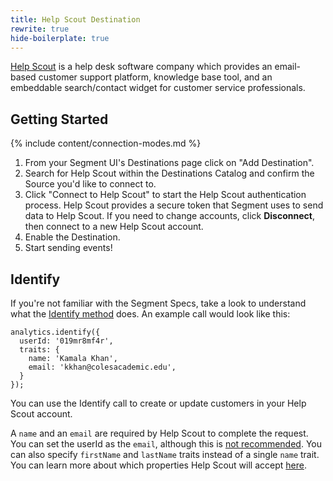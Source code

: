 ```yaml
---
title: Help Scout Destination
rewrite: true
hide-boilerplate: true
---
```


[Help Scout](https://www.helpscout.net/) is a help desk software company which provides an email-based customer support platform, knowledge base tool, and an embeddable search/contact widget for customer service professionals.

## Getting Started

{% include content/connection-modes.md %}

1. From your Segment UI's Destinations page click on "Add Destination".
2. Search for Help Scout within the Destinations Catalog and confirm the Source you'd like to connect to.
3. Click "Connect to Help Scout" to start the Help Scout authentication process. Help Scout provides a secure token that Segment uses to send data to Help Scout. If you need to change accounts, click **Disconnect**, then connect to a new Help Scout account.
4. Enable the Destination.
5. Start sending events!

## Identify

If you're not familiar with the Segment Specs, take a look to understand what the [Identify method](https://segment.com/docs/connections/spec/identify/) does. An example call would look like this:

    analytics.identify({
      userId: '019mr8mf4r',
      traits: {
        name: 'Kamala Khan',
        email: 'kkhan@colesacademic.edu',
      }
    });

You can use the Identify call to create or update customers in your Help Scout account.

A `name` and an `email` are required by Help Scout to complete the request. You can set the userId as the `email`, although this is [not recommended](https://segment.com/docs/connections/spec/identify/#user-id). You can also specify `firstName` and `lastName` traits instead of a single `name` trait. You can learn more about which properties Help Scout will accept [here](https://developer.helpscout.com/mailbox-api/endpoints/customers/create/).
